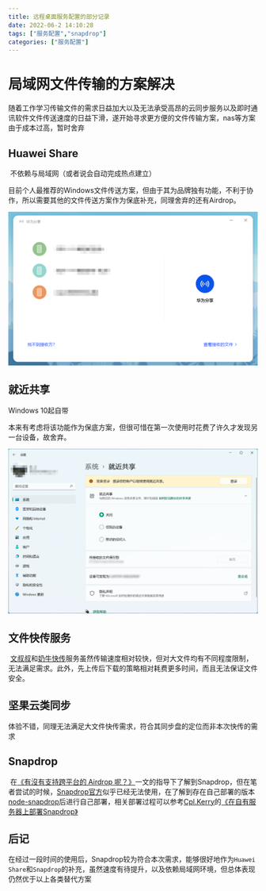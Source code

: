 ```yaml
---
title: 远程桌面服务配置的部分记录
date: 2022-06-2 14:10:28
tags: ["服务配置","snapdrop"]
categories: ["服务配置"]
---
```


# 局域网文件传输的方案解决

​		随着工作学习传输文件的需求日益加大以及无法承受高昂的云同步服务以及即时通讯软件文件传送速度的日益下滑，遂开始寻求更方便的文件传输方案，nas等方案由于成本过高，暂时舍弃

## Huawei Share

​		不依赖与局域网（或者说会自动完成热点建立）

​		目前个人最推荐的Windows文件传送方案，但由于其为品牌独有功能，不利于协作，所以需要其他的文件传送方案作为保底补充，同理舍弃的还有Airdrop。

![image-20220602142833066](../../public/image/image-20220602142833066.png)

## 就近共享

Windows 10起自带

​		本来有考虑将该功能作为保底方案，但很可惜在第一次使用时花费了许久才发现另一台设备，故舍弃。

![image-20220602143104635](../../public/image/image-20220602143104635.png)

## 文件快传服务

​			[文叔叔](https://www.wenshushu.cn/)和[奶牛快传](https://cowtransfer.com/)服务虽然传输速度相对较快，但对大文件均有不同程度限制，无法满足需求。此外，先上传后下载的策略相对耗费更多时间，而且无法保证文件安全。

## 坚果云类同步

​		体验不错，同理无法满足大文件快传需求，符合其同步盘的定位而非本次快传的需求

## Snapdrop

​		在[《有沒有支持跨平台的 Airdrop 呢？》](https://sspai.com/post/67112)一文的指导下了解到Snapdrop，但在笔者尝试的时候，[Snapdrop官方](https://snapdrop.net/ )似乎已经无法使用，在了解到存在自己部署的版本[node-snapdrop](https://github.com/Bellisario/node-snapdrop)后进行自己部署，相关部署过程可以参考[Cpl.Kerry](https://rickg.cn/)的[《在自有服务器上部署Snapdrop》](https://rickg.cn/2022/05/28/deploy-snapdrop/)

## 后记

​		在经过一段时间的使用后，Snapdrop较为符合本次需求，能够很好地作为`Huawei Share`和`Snapdrop`的补充，虽然速度有待提升，以及依赖局域网环境，但总体表现仍然优于以上各类替代方案
